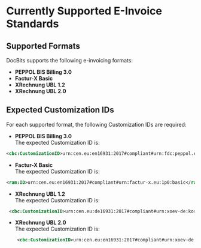 # Currently Supported E-Invoice Standards

## Supported Formats

DocBits supports the following e-invoicing formats:

* **PEPPOL BIS Billing 3.0**
* **Factur-X Basic**
* **XRechnung UBL 1.2**
* **XRechnung UBL 2.0**

## Expected Customization IDs

For each supported format, the following Customization IDs are required:

* **PEPPOL BIS Billing 3.0**\
  The expected Customization ID is:

```xml
<cbc:CustomizationID>urn:cen.eu:en16931:2017#compliant#urn:fdc:peppol.eu:2017:poacc:billing:3.0</cbc:CustomizationID>
```

* **Factur-X Basic**\
  The expected Customization ID is:

```xml
<ram:ID>urn:cen.eu:en16931:2017#compliant#urn:factur-x.eu:1p0:basic</ram:ID>

```

* **XRechnung UBL 1.2**\
  The expected Customization ID is:

```xml
 <cbc:CustomizationID>urn:cen.eu:de16931:2017#compliant#urn:xoev-de:kosit:standard:xrechnung_1.2</cbc:CustomizationID>

```

* **XRechnung UBL 2.0**\
  The expected Customization ID is:

```xml
    <cbc:CustomizationID>urn:cen.eu:en16931:2017#compliant#urn:xoev-de:kosit:standard:xrechnung_2.0</cbc:CustomizationID>
```
